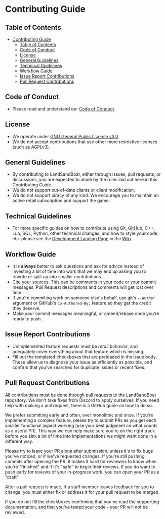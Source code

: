 # Contributing Guide

## Table of Contents

- [Contributing Guide](#contributing-guide)
  - [Table of Contents](#table-of-contents)
  - [Code of Conduct](#code-of-conduct)
  - [License](#license)
  - [General Guidelines](#general-guidelines)
  - [Technical Guidelines](#technical-guidelines)
  - [Workflow Guide](#workflow-guide)
  - [Issue Report Contributions](#issue-report-contributions)
  - [Pull Request Contributions](#pull-request-contributions)

## Code of Conduct

- Please read and understand our [Code of Conduct](CODE_OF_CONDUCT.md).

## License

- We operate under [GNU General Public License v3.0](https://github.com/AirSkyBoat/AirSkyBoat/blob/staging/LICENSE).
- We do not accept contributions that use other more restrictive licenses (such as AGPLv3).

## General Guidelines

- By contributing to LandSandBoat, either through issues, pull requests, or discussions, you are expected to abide by the rules laid out here in this Contributing Guide.
- We do not support out-of-date clients or client modification.
- We do not support piracy of any kind. We encourage you to maintain an active retail subscription and support the game.

## Technical Guidelines

- For more specific guides on how to contribute using Git, GitHub, C++, Lua, SQL, Python, other technical changes, and how to style your code, etc. please see the [Development Landing Page](https://github.com/LandSandBoat/server/wiki/Development) in the [Wiki](https://github.com/LandSandBoat/server/wiki).

## Workflow Guide

- It is **always** better to ask questions and ask for advice instead of investing a lot of time into work that we may end up asking you to rewrite or split up into smaller contributions.
- Cite your sources. This can be comments in your code or your commit messages. Pull Request descriptions and comments will get lost over time.
- If you're commiting work on someone else's behalf, use git's `--author` argument or GitHub's `Co-Authored-By:` feature so they get the credit they deserve.
- Make your commit messages meaningful, or amend/rebase once you're ready to push.

## Issue Report Contributions

- Unimplemented feature requests must be _retail behavior_, and adequately cover everything about that feature which is missing.
- Fill out the templated checkboxes that are preloaded in the issue body. These allow us to diagnose your issue as efficiently as possible, and confirm that you've searched for duplicate issues or recent fixes.

## Pull Request Contributions

All contributions must be done through pull requests to the LandSandBoat repository. We don't take fixes from Discord to apply ourselves. If you need help with making a pull request, there is a GitHub guide on how to do so.

We prefer submitting early and often, over monolithic and once. If you're implementing a complex feature, please try to submit PRs as you get each smaller functional aspect working (use your best judgment on what counts as a useful PR). This way we can help make sure you're on the right track before you sink a lot of time into implementations we might want done in a different way.

Please try to leave your PR alone after submission, unless it's to fix bugs you've noticed, or if we've requested changes. If you're still pushing commits after opening the PR, it makes it hard for reviewers to know when you're "finished" and if it's "safe" to begin their reviews. If you do want to push early for reviews of your in-progress work, you can open your PR as a "draft".

After a pull request is made, if a staff member leaves feedback for you to change, you must either fix or address it for your pull request to be merged.

If you do not fill the checkboxes confirming that you've read the supporting documentation, and that you've tested your code - your PR will not be reviewed.
